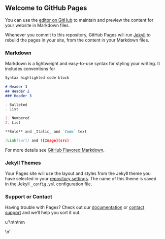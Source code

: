 ## Welcome to GitHub Pages

You can use the [editor on GitHub](https://github.com/devincody/test/edit/master/index.md) to maintain and preview the content for your website in Markdown files.

Whenever you commit to this repository, GitHub Pages will run [Jekyll](https://jekyllrb.com/) to rebuild the pages in your site, from the content in your Markdown files.

### Markdown

Markdown is a lightweight and easy-to-use syntax for styling your writing. It includes conventions for

```markdown
Syntax highlighted code block

# Header 1
## Header 2
### Header 3

- Bulleted
- List

1. Numbered
2. List

**Bold** and _Italic_ and `Code` text

[Link](url) and ![Image](src)
```

For more details see [GitHub Flavored Markdown](https://guides.github.com/features/mastering-markdown/).

### Jekyll Themes

Your Pages site will use the layout and styles from the Jekyll theme you have selected in your [repository settings](https://github.com/devincody/test/settings). The name of this theme is saved in the Jekyll `_config.yml` configuration file.

### Support or Contact

Having trouble with Pages? Check out our [documentation](https://help.github.com/categories/github-pages-basics/) or [contact support](https://github.com/contact) and we’ll help you sort it out.


u'\n\n<style>\n\n</style>\n\n<div id="fig_el371400007221090082735241320"></div>\n<script>\nfunction mpld3_load_lib(url, callback){\n  var s = document.createElement(\'script\');\n  s.src = url;\n  s.async = true;\n  s.onreadystatechange = s.onload = callback;\n  s.onerror = function(){console.warn("failed to load library " + url);};\n  document.getElementsByTagName("head")[0].appendChild(s);\n}\n\nif(typeof(mpld3) !== "undefined" && mpld3._mpld3IsLoaded){\n   // already loaded: just create the figure\n   !function(mpld3){\n       \n       mpld3.draw_figure("fig_el371400007221090082735241320", {"axes": [{"xlim": [-0.2, 4.2], "yscale": "linear", "axesbg": "#FFFFFF", "texts": [], "zoomable": true, "images": [], "xdomain": [-0.2, 4.2], "ylim": [0.8, 5.2], "paths": [], "sharey": [], "sharex": [], "axesbgalpha": null, "axes": [{"scale": "linear", "tickformat": null, "grid": {"gridOn": false}, "visible": true, "fontsize": 10.0, "position": "bottom", "nticks": 11, "tickvalues": null}, {"scale": "linear", "tickformat": null, "grid": {"gridOn": false}, "visible": true, "fontsize": 10.0, "position": "left", "nticks": 11, "tickvalues": null}], "lines": [{"drawstyle": "default", "color": "#1F77B4", "yindex": 1, "coordinates": "data", "dasharray": "none", "zorder": 2, "alpha": 1, "xindex": 0, "linewidth": 1.5, "data": "data01", "id": "el37140000711334864"}], "markers": [], "id": "el37140000722177360", "ydomain": [0.8, 5.2], "collections": [], "xscale": "linear", "bbox": [0.125, 0.10999999999999999, 0.775, 0.77]}], "height": 480.0, "width": 640.0, "plugins": [{"type": "reset"}, {"enabled": false, "button": true, "type": "zoom"}, {"enabled": false, "button": true, "type": "boxzoom"}], "data": {"data01": [[0.0, 3.0], [1.0, 1.0], [2.0, 4.0], [3.0, 1.0], [4.0, 5.0]]}, "id": "el37140000722109008"});\n   }(mpld3);\n}else if(typeof define === "function" && define.amd){\n   // require.js is available: use it to load d3/mpld3\n   require.config({paths: {d3: "https://mpld3.github.io/js/d3.v3.min"}});\n
require(["d3"], function(d3){\n      window.d3 = d3;\n      mpld3_load_lib("https://mpld3.github.io/js/mpld3.v0.3.js", function(){\n         \n         mpld3.draw_figure("fig_el371400007221090082735241320", {"axes": [{"xlim": [-0.2, 4.2], "yscale": "linear", "axesbg": "#FFFFFF", "texts": [], "zoomable": true, "images": [], "xdomain": [-0.2, 4.2], "ylim": [0.8, 5.2], "paths": [], "sharey": [], "sharex": [], "axesbgalpha": null, "axes": [{"scale": "linear", "tickformat": null, "grid": {"gridOn": false}, "visible": true, "fontsize": 10.0, "position": "bottom", "nticks": 11, "tickvalues": null}, {"scale": "linear", "tickformat": null, "grid": {"gridOn": false}, "visible": true, "fontsize": 10.0, "position": "left", "nticks": 11, "tickvalues": null}], "lines": [{"drawstyle": "default", "color": "#1F77B4", "yindex": 1, "coordinates": "data", "dasharray": "none", "zorder": 2, "alpha": 1, "xindex": 0, "linewidth": 1.5, "data": "data01", "id": "el37140000711334864"}], "markers": [], "id": "el37140000722177360", "ydomain": [0.8, 5.2], "collections": [], "xscale": "linear", "bbox": [0.125, 0.10999999999999999, 0.775, 0.77]}], "height": 480.0, "width": 640.0, "plugins": [{"type": "reset"}, {"enabled": false, "button": true, "type": "zoom"}, {"enabled": false, "button": true, "type": "boxzoom"}], "data": {"data01": [[0.0, 3.0], [1.0, 1.0], [2.0, 4.0], [3.0, 1.0], [4.0, 5.0]]}, "id": "el37140000722109008"});\n      });\n    });\n}else{\n    // require.js not available: dynamically load d3 & mpld3\n    mpld3_load_lib("https://mpld3.github.io/js/d3.v3.min.js", function(){\n         mpld3_load_lib("https://mpld3.github.io/js/mpld3.v0.3.js", function(){\n                 \n                 mpld3.draw_figure("fig_el371400007221090082735241320", {"axes": [{"xlim": [-0.2, 4.2], "yscale": "linear", "axesbg": "#FFFFFF", "texts": [], "zoomable": true, "images": [], "xdomain": [-0.2, 4.2], "ylim": [0.8, 5.2], "paths": [], "sharey": [], "sharex": [], "axesbgalpha": null, "axes": [{"scale": "linear", "tickformat": null, "grid": {"gridOn": false}, "visible": true, "fontsize": 10.0, "position": "bottom", "nticks": 11, "tickvalues": null}, {"scale": "linear", "tickformat": null, "grid": {"gridOn": false}, "visible": true, "fontsize": 10.0, "position": "left", "nticks": 11, "tickvalues": null}], "lines": [{"drawstyle": "default", "color": "#1F77B4", "yindex": 1, "coordinates": "data", "dasharray": "none", "zorder": 2, "alpha": 1, "xindex": 0, "linewidth": 1.5, "data": "data01", "id": "el37140000711334864"}], "markers": [], "id": "el37140000722177360", "ydomain": [0.8, 5.2], "collections": [], "xscale": "linear", "bbox": [0.125, 0.10999999999999999, 0.775, 0.77]}], "height": 480.0, "width": 640.0, "plugins": [{"type": "reset"}, {"enabled": false, "button": true, "type": "zoom"}, {"enabled": false, "button": true, "type": "boxzoom"}], "data": {"data01": [[0.0, 3.0], [1.0, 1.0], [2.0, 4.0], [3.0, 1.0], [4.0, 5.0]]}, "id": "el37140000722109008"});\n            })\n         });\n}\n</script>'
